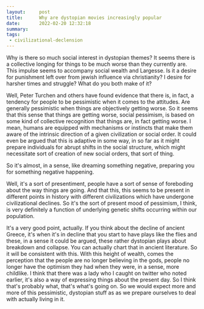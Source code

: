 ```yaml
---
layout:     post
title:      Why are dystopian movies increasingly popular
date:       2022-02-20 12:32:18
summary:    
tags:
 - civilizational-declension
---
```


Why is there so much social interest in dystopian themes? It seems there is a collective longing for things to be much worse than they currently are. This impulse seems to accompany social wealth and Largesse. Is it a desire for punishment left over from jewish influence via christianity? I desire for harsher times and struggle? What do you both make of it?

Well, Peter Turchen and others have found evidence that there is, in fact, a tendency for people to be pessimistic when it comes to the attitudes. Are generally pessimistic when things are objectively getting worse. So it seems that this sense that things are getting worse, social pessimism, is based on some kind of collective recognition that things are, in fact getting worse. I mean, humans are equipped with mechanisms or instincts that make them aware of the intrinsic direction of a given civilization or social order. It could even be argued that this is adaptive in some way, in so far as it might prepare individuals for abrupt shifts in the social structure, which might necessitate sort of creation of new social orders, that sort of thing.

So it's almost, in a sense, like dreaming something negative, preparing you for something negative happening.

Well, it's a sort of presentiment, people have a sort of sense of foreboding about the way things are going. And that this, this seems to be present in different points in history with different civilizations which have undergone civilizational declines. So it's the sort of present mood of pessimism, I think, is very definitely a function of underlying genetic shifts occurring within our population. 

It's a very good point, actually. If you think about the decline of ancient Greece, it's when it's in decline that you start to have plays like the flies and these, in a sense it could be argued, these rather dystopian plays about breakdown and collapse. You can actually chart that in ancient literature. So it will be consistent with this. With this height of wealth, comes the perception that the people are no longer believing in the gods, people no longer have the optimism they had when they were, in a sense, more childlike. I think that there was a lady who I caught on twitter who noted earlier, it's also a way of expressing things about the present day. So I think that's probably what, that's what's going on. So we would expect more and more of this pessimistic, dystopian stuff as as we prepare ourselves to deal with actually living in it.